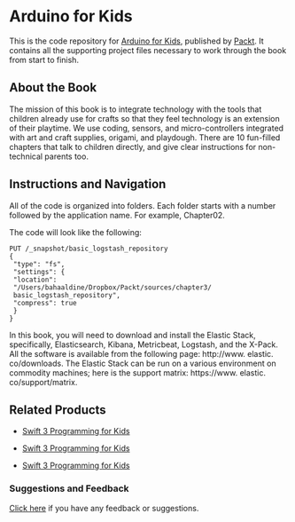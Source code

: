 # Arduino for Kids
This is the code repository for [Arduino for Kids](https://www.packtpub.com/hardware-and-creative/arduino-kids?utm_source=github&utm_medium=repository&utm_campaign=9781785884818), published by [Packt](https://www.packtpub.com/?utm_source=github). It contains all the supporting project files necessary to work through the book from start to finish.
## About the Book
The mission of this book is to integrate technology with the tools that children already use for crafts so that they feel technology is an extension of their playtime. We use coding, sensors, and micro-controllers integrated with art and craft supplies, origami, and playdough. There are 10 fun-filled chapters that talk to children directly, and give clear instructions for non-technical parents too.


## Instructions and Navigation
All of the code is organized into folders. Each folder starts with a number followed by the application name. For example, Chapter02.



The code will look like the following:
```
PUT /_snapshot/basic_logstash_repository
{
 "type": "fs",
 "settings": {
 "location":
 "/Users/bahaaldine/Dropbox/Packt/sources/chapter3/
 basic_logstash_repository",
 "compress": true
 }
}
```

In this book, you will need to download and install the Elastic Stack, specifically,
Elasticsearch, Kibana, Metricbeat, Logstash, and the X-Pack. All the software is available
from the following page: http://www. elastic. co/downloads.
The Elastic Stack can be run on a various environment on commodity machines; here is the
support matrix: https://www. elastic. co/support/matrix.

## Related Products
* [Swift 3 Programming for Kids](https://www.packtpub.com/application-development/swift-3-programming-kids?utm_source=github&utm_medium=repository&utm_campaign=9781787120747)

* [Swift 3 Programming for Kids](https://www.packtpub.com/application-development/swift-3-programming-kids?utm_source=github&utm_medium=repository&utm_campaign=9781787120747)

* [Swift 3 Programming for Kids](https://www.packtpub.com/application-development/swift-3-programming-kids?utm_source=github&utm_medium=repository&utm_campaign=9781787120747)

### Suggestions and Feedback
[Click here](https://docs.google.com/forms/d/e/1FAIpQLSe5qwunkGf6PUvzPirPDtuy1Du5Rlzew23UBp2S-P3wB-GcwQ/viewform) if you have any feedback or suggestions.
